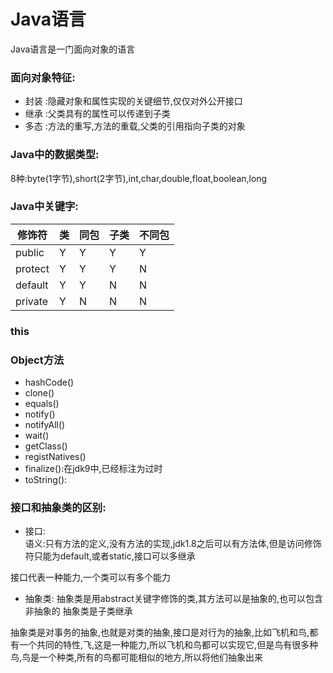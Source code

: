 # Java语言
Java语言是一门面向对象的语言
### 面向对象特征:
- 封装 :隐藏对象和属性实现的关键细节,仅仅对外公开接口
- 继承 :父类具有的属性可以传递到子类
- 多态 :方法的重写,方法的重载,父类的引用指向子类的对象
### Java中的数据类型:
8种:byte(1字节),short(2字节),int,char,double,float,boolean,long
### Java中关键字:
| 修饰符 | 类   | 同包 | 子类 |  不同包  |
| ----- | --------- | ----------- | ------- |------- |
| public |  Y |      Y     |    Y     |      Y        |
| protect | Y     | Y   |    Y     |     N        |
| default | Y     | Y    |    N     |    N         |
| private | Y     | N   |    N     |     N        |

### this

### Object方法
- hashCode()
- clone()
- equals()
- notify()
- notifyAll()
- wait()
- getClass()
- registNatives()
- finalize():在jdk9中,已经标注为过时
- toString():


### 接口和抽象类的区别:
- 接口:  
语义:只有方法的定义,没有方法的实现,jdk1.8之后可以有方法体,但是访问修饰符只能为default,或者static,接口可以多继承

接口代表一种能力,一个类可以有多个能力

- 抽象类:
抽象类是用abstract关键字修饰的类,其方法可以是抽象的,也可以包含非抽象的
抽象类是子类继承

抽象类是对事务的抽象,也就是对类的抽象,接口是对行为的抽象,比如飞机和鸟,都有一个共同的特性,飞,这是一种能力,所以飞机和鸟都可以实现它,但是鸟有很多种鸟,鸟是一个种类,所有的鸟都可能相似的地方,所以将他们抽象出来
